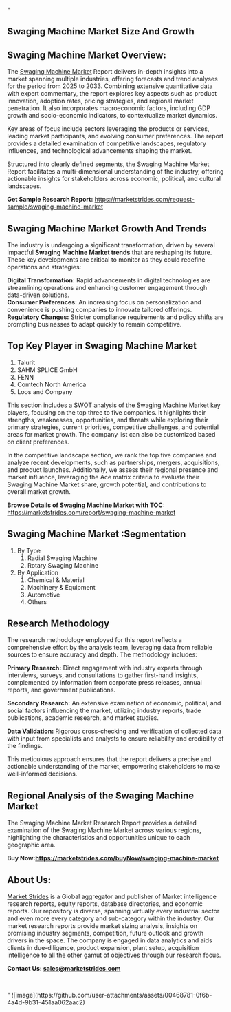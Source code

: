 "<h2>Swaging Machine Market Size And Growth</h2>
<h2>Swaging Machine Market Overview:</h2>
<p>The <a href=https://marketstrides.com/report/swaging-machine-market>Swaging Machine Market</a><strong> </strong>Report delivers in-depth insights into a market spanning multiple industries, offering forecasts and trend analyses for the period from 2025 to 2033. Combining extensive quantitative data with expert commentary, the report explores key aspects such as product innovation, adoption rates, pricing strategies, and regional market penetration. It also incorporates macroeconomic factors, including GDP growth and socio-economic indicators, to contextualize market dynamics.</p>
<p>Key areas of focus include sectors leveraging the products or services, leading market participants, and evolving consumer preferences. The report provides a detailed examination of competitive landscapes, regulatory influences, and technological advancements shaping the market.</p>
<p>Structured into clearly defined segments, the Swaging Machine Market Report facilitates a multi-dimensional understanding of the industry, offering actionable insights for stakeholders across economic, political, and cultural landscapes.</p>
<p><strong>Get Sample Research Report:</strong> <a href=https://marketstrides.com/request-sample/swaging-machine-market>https://marketstrides.com/request-sample/swaging-machine-market</a></p>
<h2>Swaging Machine Market Growth And Trends</h2>
<p>The industry is undergoing a significant transformation, driven by several impactful <strong>Swaging Machine Market trends</strong> that are reshaping its future. These key developments are critical to monitor as they could redefine operations and strategies:</p>
<p><strong>Digital Transformation:</strong> Rapid advancements in digital technologies are streamlining operations and enhancing customer engagement through data-driven solutions.<br /><strong>Consumer Preferences:</strong> An increasing focus on personalization and convenience is pushing companies to innovate tailored offerings.<br /><strong>Regulatory Changes:</strong> Stricter compliance requirements and policy shifts are prompting businesses to adapt quickly to remain competitive.</p>
<h2>Top Key Player in Swaging Machine Market</h2>
<p><ol> 
<li>Talurit</li> 
<li>SAHM SPLICE GmbH</li> 
<li>FENN</li> 
<li>Comtech North America</li> 
<li>Loos and Company</li> 
</ol></p>
<p>This section includes a SWOT analysis of the Swaging Machine Market  key players, focusing on the top three to five companies. It highlights their strengths, weaknesses, opportunities, and threats while exploring their primary strategies, current priorities, competitive challenges, and potential areas for market growth. The company list can also be customized based on client preferences.</p>
<p>In the competitive landscape section, we rank the top five companies and analyze recent developments, such as partnerships, mergers, acquisitions, and product launches. Additionally, we assess their regional presence and market influence, leveraging the Ace matrix criteria to evaluate their Swaging Machine Market share, growth potential, and contributions to overall market growth.</p>
<p><strong>Browse Details of Swaging Machine Market with TOC:</strong> <a href=https://marketstrides.com/report/swaging-machine-market>https://marketstrides.com/report/swaging-machine-market</a></p>
<h2>Swaging Machine Market :Segmentation</h2>
<p><ol> 
<li>By Type 
<ol> 
<li>Radial Swaging Machine</li> 
<li>Rotary Swaging Machine</li> 
</ol> 
</li> 
<li>By Application 
<ol> 
<li>Chemical &amp; Material</li> 
<li>Machinery &amp; Equipment</li> 
<li>Automotive</li> 
<li>Others</li> 
</ol> 
</li> 
</ol></p>
<h2>Research Methodology</h2>
<p>The research methodology employed for this report reflects a comprehensive effort by the analysis team, leveraging data from reliable sources to ensure accuracy and depth. The methodology includes:</p>
<p><strong>Primary Research:</strong> Direct engagement with industry experts through interviews, surveys, and consultations to gather first-hand insights, complemented by information from corporate press releases, annual reports, and government publications.</p>
<p><strong>Secondary Research:</strong> An extensive examination of economic, political, and social factors influencing the market, utilizing industry reports, trade publications, academic research, and market studies.</p>
<p><strong>Data Validation:</strong> Rigorous cross-checking and verification of collected data with input from specialists and analysts to ensure reliability and credibility of the findings.</p>
<p>This meticulous approach ensures that the report delivers a precise and actionable understanding of the market, empowering stakeholders to make well-informed decisions.</p>
<h2>Regional Analysis of the Swaging Machine Market</h2>
<p>The Swaging Machine Market Research Report provides a detailed examination of the Swaging Machine Market across various regions, highlighting the characteristics and opportunities unique to each geographic area.</p>

<p><strong>Buy Now:<a href=https://marketstrides.com/buyNow/swaging-machine-market?price=single_price>https://marketstrides.com/buyNow/swaging-machine-market</a></strong></p>
<h2>About Us:</h2>
<p><a href=https://marketstrides.com/>Market Strides</a> is a Global aggregator and publisher of Market intelligence research reports, equity reports, database directories, and economic reports. Our repository is diverse, spanning virtually every industrial sector and even more every category and sub-category within the industry. Our market research reports provide market sizing analysis, insights on promising industry segments, competition, future outlook and growth drivers in the space. The company is engaged in data analytics and aids clients in due-diligence, product expansion, plant setup, acquisition intelligence to all the other gamut of objectives through our research focus.</p>
<p><strong>Contact Us: <a href=mailto:sales@marketstrides.com>sales@marketstrides.com</a></strong></p>
<p> </p>"
![image](https://github.com/user-attachments/assets/00468781-0f6b-4a4d-9b31-451aa062aac2)
